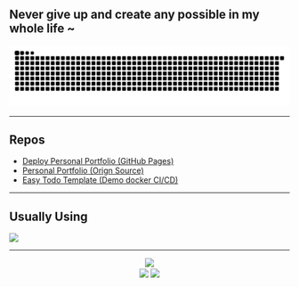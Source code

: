 ## Never give up and create any possible in my whole life ~
![](https://raw.githubusercontent.com/kheireddinebou/kheireddinebou/output/snake.svg)
***
## Repos
 - [Deploy Personal Portfolio (GitHub Pages)](https://github.com/dreamct25/dreamct25.github.io)
 - [Personal Portfolio (Orign Source)](https://github.com/dreamct25/develop_rep)
 - [Easy Todo Template (Demo docker CI/CD)](https://github.com/dreamct25/easy_todo_template)
***
## Usually Using
<p align="center" style="display: grid;grid-template-columns: 1fr 1fr;">
 <img src="https://skillicons.dev/icons?i=html,css,scss,bootstrap,mui,styledcomponents,js,ts,react,redux,vue,svelte,electron,expressjs,vite,webpack,nodejs,postgres,mysql,sqlite,docker,linux,github,vercel&perline=6"></img>
</p>

***

<p align="center">
 <img src="https://github-readme-mwendwa.vercel.app/api/top-langs/?username=dreamct25&layout=compact&count_private=true&text_color=00ff00&bg_color=1e1e1e&title_color=00b3ff&hide_border=true"></img>
 <br/>
 <img src="https://bad-apple-github-readme.vercel.app/api?username=dreamct25&show_icons=true&count_private=true&line_height=20&icon_color=00b3ff&text_color=00ff00&bg_color=1e1e1e&title_color=00b3ff&hide_border=true"></img>
 <img src="https://github-readme-streak-stats.herokuapp.com?user=dreamct25&theme=github-dark&hide_border=true&background=1e1e1e&ring=00B3FF&fire=00B3FF&sideNums=00FF00&currStreakLabel=00FF00&currStreakNum=00FF00&sideLabels=00FF00&dates=00FF00&stroke=00FF00"></img>
</p>